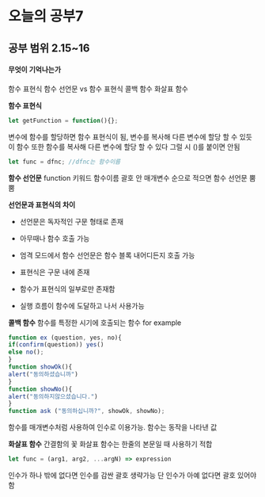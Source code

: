 ﻿# 오늘의 공부7
## 공부 범위 2.15~16
#### 무엇이 기억나는가
함수 표현식 함수 선언문 vs 함수 표현식 콜백 함수 화살표 함수

**함수 표현식**
```javascript
let getFunction = function(){};
```
변수에 함수를  할당하면 함수 표현식이 됨, 변수를 복사해 다른 변수에 할당 할 수 있듯이 함수 또한 함수를 복사해 다른 변수에 할당 할 수 있다 그럴 시 ()를 붙이면 안됨
```javascript
let func = dfnc; //dfnc는 함수이름
```

**함수 선언문**
function 키워드 함수이름 괄호 안 매개변수 순으로 적으면 함수 선언문 뿜뿜

**선언문과 표현식의 차이**
- 선언문은 독자적인 구문 형태로 존재
- 아무때나 함수 호출 가능
- 엄격 모드에서 함수 선언문은 함수 블록 내어디든지 호출 가능

- 표현식은 구문 내에 존재
- 함수가 표현식의 일부로만 존재함
- 실행 흐름이 함수에 도달하고 나서 사용가능


**콜백 함수**
함수를 특정한 시기에 호출되는 함수
for example
```javascript
function ex (question, yes, no){
if(confirm(question)) yes()
else no();
}
function showOk(){
alert("동의하셨습니까")
}
function showNo(){
alert("동의하지않으셨습니다.")
}
function ask ("동의하십니까?", showOk, showNo);
```

함수를 매개변수처럼 사용하여 인수로 이용가능. 함수는 동작을 나타낸 값 

**화살표 함수**
간결함의 꽃 화살표 함수는 한줄의 본문일 때 사용하기 적합 
```javascript
let func = (arg1, arg2, ...argN) => expression
```
인수가 하나 밖에 없다면 인수를 감싼 괄호 생략가능 단 인수가 아예 없다면 괄호 있어야함




